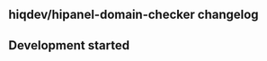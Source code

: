hiqdev/hipanel-domain-checker changelog
---------------------------------------

## Development started

